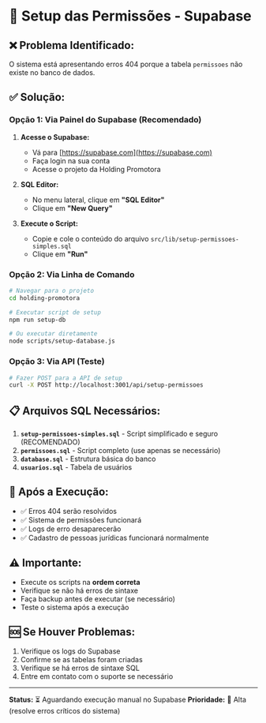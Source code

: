 # 🔧 Setup das Permissões - Supabase

## ❌ **Problema Identificado:**

O sistema está apresentando erros 404 porque a tabela `permissoes` não existe no banco de dados.

## ✅ **Solução:**

### **Opção 1: Via Painel do Supabase (Recomendado)**

1. **Acesse o Supabase:**
   - Vá para [https://supabase.com](https://supabase.com)
   - Faça login na sua conta
   - Acesse o projeto da Holding Promotora

2. **SQL Editor:**
   - No menu lateral, clique em **"SQL Editor"**
   - Clique em **"New Query"**

3. **Execute o Script:**
   - Copie e cole o conteúdo do arquivo `src/lib/setup-permissoes-simples.sql`
   - Clique em **"Run"**

### **Opção 2: Via Linha de Comando**

```bash
# Navegar para o projeto
cd holding-promotora

# Executar script de setup
npm run setup-db

# Ou executar diretamente
node scripts/setup-database.js
```

### **Opção 3: Via API (Teste)**

```bash
# Fazer POST para a API de setup
curl -X POST http://localhost:3001/api/setup-permissoes
```

## 📋 **Arquivos SQL Necessários:**

1. **`setup-permissoes-simples.sql`** - Script simplificado e seguro (RECOMENDADO)
2. **`permissoes.sql`** - Script completo (use apenas se necessário)
3. **`database.sql`** - Estrutura básica do banco
4. **`usuarios.sql`** - Tabela de usuários

## 🚀 **Após a Execução:**

- ✅ Erros 404 serão resolvidos
- ✅ Sistema de permissões funcionará
- ✅ Logs de erro desaparecerão
- ✅ Cadastro de pessoas jurídicas funcionará normalmente

## ⚠️ **Importante:**

- Execute os scripts na **ordem correta**
- Verifique se não há erros de sintaxe
- Faça backup antes de executar (se necessário)
- Teste o sistema após a execução

## 🆘 **Se Houver Problemas:**

1. Verifique os logs do Supabase
2. Confirme se as tabelas foram criadas
3. Verifique se há erros de sintaxe SQL
4. Entre em contato com o suporte se necessário

---

**Status:** ⏳ Aguardando execução manual no Supabase
**Prioridade:** 🔴 Alta (resolve erros críticos do sistema)

